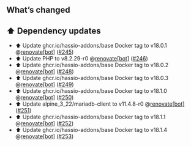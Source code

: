 ## What’s changed

## ⬆️ Dependency updates

- ⬆️ Update ghcr.io/hassio-addons/base Docker tag to v18.0.1 @[renovate[bot]](https://github.com/apps/renovate) ([#245](https://github.com/hassio-addons/addon-phpmyadmin/pull/245))
- ⬆️ Update PHP to v8.2.29-r0 @[renovate[bot]](https://github.com/apps/renovate) ([#246](https://github.com/hassio-addons/addon-phpmyadmin/pull/246))
- ⬆️ Update ghcr.io/hassio-addons/base Docker tag to v18.0.2 @[renovate[bot]](https://github.com/apps/renovate) ([#248](https://github.com/hassio-addons/addon-phpmyadmin/pull/248))
- ⬆️ Update ghcr.io/hassio-addons/base Docker tag to v18.0.3 @[renovate[bot]](https://github.com/apps/renovate) ([#249](https://github.com/hassio-addons/addon-phpmyadmin/pull/249))
- ⬆️ Update ghcr.io/hassio-addons/base Docker tag to v18.1.0 @[renovate[bot]](https://github.com/apps/renovate) ([#250](https://github.com/hassio-addons/addon-phpmyadmin/pull/250))
- ⬆️ Update alpine_3_22/mariadb-client to v11.4.8-r0 @[renovate[bot]](https://github.com/apps/renovate) ([#251](https://github.com/hassio-addons/addon-phpmyadmin/pull/251))
- ⬆️ Update ghcr.io/hassio-addons/base Docker tag to v18.1.1 @[renovate[bot]](https://github.com/apps/renovate) ([#252](https://github.com/hassio-addons/addon-phpmyadmin/pull/252))
- ⬆️ Update ghcr.io/hassio-addons/base Docker tag to v18.1.4 @[renovate[bot]](https://github.com/apps/renovate) ([#253](https://github.com/hassio-addons/addon-phpmyadmin/pull/253))
